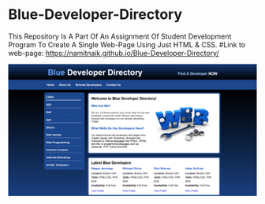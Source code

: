 # Blue-Developer-Directory
This Repository Is A Part Of An Assignment Of Student Development Program To Create A Single Web-Page Using Just HTML & CSS. 
#Link to web-page:
https://namitnaik.github.io/Blue-Developer-Directory/

![Blue-Developer-Directory](https://github.com/NamitNaik/Blue-Developer-Directory/blob/master/Screenshot_2020-12-16%20Blue%20Developer%20Directory.png)
